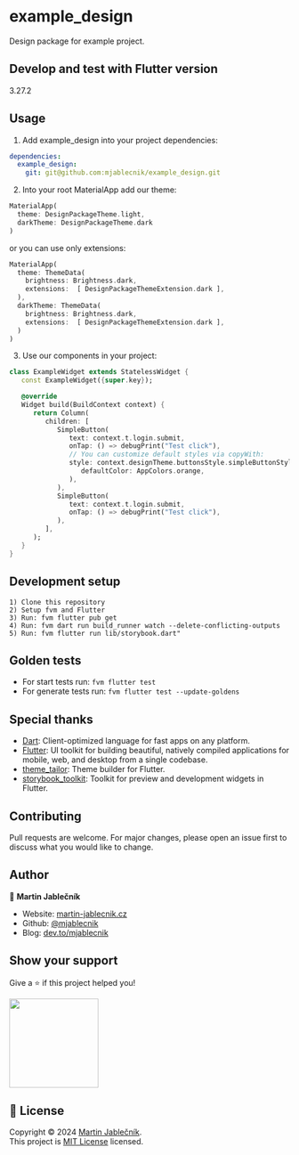 # example_design
Design package for example project.

## Develop and test with Flutter version
3.27.2

## Usage
1) Add example_design into your project dependencies:
  ```yaml
  dependencies:
    example_design:
      git: git@github.com:mjablecnik/example_design.git
  ```
   
2) Into your root MaterialApp add our theme:
  ```dart
  MaterialApp(
    theme: DesignPackageTheme.light,
    darkTheme: DesignPackageTheme.dark
  )
  ```

or you can use only extensions:
  ```dart
  MaterialApp(
    theme: ThemeData(
      brightness: Brightness.dark,
      extensions:  [ DesignPackageThemeExtension.dark ],
    ),
    darkTheme: ThemeData(
      brightness: Brightness.dark,
      extensions:  [ DesignPackageThemeExtension.dark ],
    )
  )
  ```

3) Use our components in your project:
  ```dart
  class ExampleWidget extends StatelessWidget {
     const ExampleWidget({super.key});
  
     @override
     Widget build(BuildContext context) {
        return Column(
           children: [
              SimpleButton(
                 text: context.t.login.submit,
                 onTap: () => debugPrint("Test click"),
                 // You can customize default styles via copyWith:
                 style: context.designTheme.buttonsStyle.simpleButtonStyle.copyWith(
                    defaultColor: AppColors.orange,
                 ),
              ),
              SimpleButton(
                 text: context.t.login.submit,
                 onTap: () => debugPrint("Test click"),
              ),
           ],
        );
     }
  }
  ```

## Development setup

  ```
  1) Clone this repository
  2) Setup fvm and Flutter
  3) Run: fvm flutter pub get
  4) Run: fvm dart run build_runner watch --delete-conflicting-outputs
  5) Run: fvm flutter run lib/storybook.dart"
  ```

## Golden tests

- For start tests run: `fvm flutter test`
- For generate tests run: `fvm flutter test --update-goldens`

## Special thanks

- [Dart](https://dart.dev/): Client-optimized language for fast apps on any platform.
- [Flutter](https://flutter.dev/): UI toolkit for building beautiful, natively compiled applications for mobile, web, and desktop from a single codebase.
- [theme_tailor](https://pub.dev/packages/theme_tailor): Theme builder for Flutter.
- [storybook_toolkit](https://pub.dev/packages/storybook_toolkit): Toolkit for preview and development widgets in Flutter.


## Contributing
Pull requests are welcome. For major changes, please open an issue first to discuss what you would like to change.


## Author

👤 **Martin Jablečník**

* Website: [martin-jablecnik.cz](https://www.martin-jablecnik.cz)
* Github: [@mjablecnik](https://github.com/mjablecnik)
* Blog: [dev.to/mjablecnik](https://dev.to/mjablecnik)


## Show your support

Give a ⭐️ if this project helped you!

<a href="https://www.patreon.com/mjablecnik">
  <img src="https://c5.patreon.com/external/logo/become_a_patron_button@2x.png" width="160">
</a>


## 📝 License

Copyright © 2024 [Martin Jablečník](https://github.com/mjablecnik).<br />
This project is [MIT License](https://choosealicense.com/licenses/mit/) licensed.

